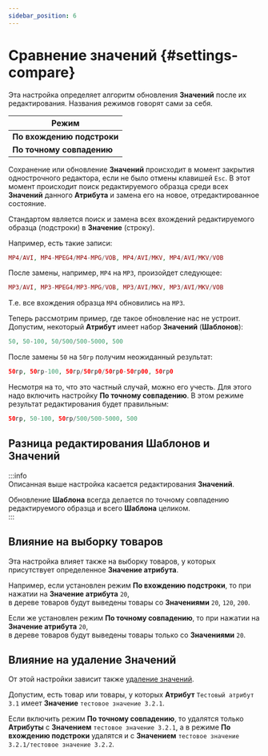 ```yaml
---
sidebar_position: 6
---
```


# Сравнение значений {#settings-compare}

Эта настройка определяет алгоритм обновления **Значений** после их редактирования. Названия режимов говорят сами за себя.

| Режим |
| --- |
| **По вхождению подстроки** |
| **По точному совпадению** |

Сохранение или обновление **Значений** происходит в момент закрытия однострочного редактора, если не было отмены клавишей `Esc`. В этот момент происходит поиск редактируемого образца среди всех **Значений** данного **Атрибута** и замена его на новое, отредактированное состояние.  

Стандартом является поиск и замена всех вхождений редактируемого образца (подстроки) в **Значение** (строку).  

Например, есть такие записи:  

```php
MP4/AVI, MP4-MPEG4/MP4-MPG/VOB, MP4/AVI/MKV, MP4/AVI/MKV/VOB
```  

После замены, например, `MP4` на `MP3`, произойдет следующее:  

```php
MP3/AVI, MP3-MPEG4/MP3-MPG/VOB, MP3/AVI/MKV, MP3/AVI/MKV/VOB
```  

Т.е. все вхождения образца `MP4` обновились на `MP3`.  

Теперь рассмотрим пример, где такое обновление нас не устроит. Допустим, некоторый **Атрибут** имеет набор **Значений** (**Шаблонов**):  

```php
50, 50-100, 50/500/500-5000, 500
```  

После замены `50` на `50гр` получим неожиданный результат:  

```php
50гр, 50гр-100, 50гр/50гр0/50гр0-50гр00, 50гр0
```  

Несмотря на то, что это частный случай, можно его учесть. Для этого надо включить настройку **По точному совпадению**. В этом режиме результат редактирования будет правильным:  

```php
50гр, 50-100, 50гр/500/500-5000, 500
```  

## Разница редактирования **Шаблонов** и **Значений** 

:::info  
Описанная выше настройка касается редактирования **Значений**.  

Обновление **Шаблона** всегда делается по точному совпадению редактируемого образца и всего **Шаблона** целиком.  
:::

## Влияние на выборку товаров

Эта настройка влияет также на выборку товаров, у которых присутствует определенное **Значение атрибута**.  

Например, если установлен режим **По вхождению подстроки**, то при нажатии на **Значение атрибута** `20`,  
в дереве товаров будут выведены товары со **Значениями** `20`, `120`, `200`.  

Если же установлен режим **По точному совпадению**, то при нажатии на **Значение атрибута** `20`,  
в дереве товаров будут выведены товары только со **Значениями** `20`.  

## Влияние на удаление **Значений**

От этой настройки зависит также [удаление значений](module-features/delete-value).

Допустим, есть товар или товары, у которых **Атрибут** `Тестовый атрибут 3.1` имеет **Значение** `тестовое значение 3.2.1`.

Если включить режим **По точному совпадению**, то удалятся только **Атрибуты** с **Значением** `тестовое значение 3.2.1`,
а в режиме **По вхождению подстроки** удалятся и с **Значением** `тестовое значение 3.2.1/тестовое значение 3.2.2`.
